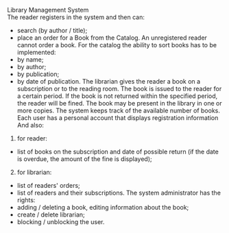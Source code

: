 Library Management System <br/>
The reader registers in the system and then can:
- search (by author / title);
- place an order for a Book from the Catalog.
  An unregistered reader cannot order a book.
  For the catalog the ability to sort books has to be implemented:
- by name;
- by author;
- by publication;
- by date of publication.
  The librarian gives the reader a book on a subscription or to the reading room. The book is issued to the reader for a certain period. If the book is not returned within the specified period, the reader will be fined. The book may be present in the library in one or more copies. The system keeps track of the available number of books. Each user has a personal account that displays registration information
  And also:
1) for reader:
- list of books on the subscription and date of possible return (if the date is overdue, the amount of the fine is displayed);
2) for librarian:
- list of readers' orders;
- list of readers and their subscriptions.
  The system administrator has the rights:
- adding / deleting a book, editing information about the book;
- create / delete librarian;
- blocking / unblocking the user.
